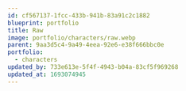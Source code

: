 ```yaml
---
id: cf567137-1fcc-433b-941b-83a91c2c1882
blueprint: portfolio
title: Raw
image: portfolio/characters/raw.webp
parent: 9aa3d5c4-9a49-4eea-92e6-e38f666bbc0e
portfolio:
  - characters
updated_by: 733e613e-5f4f-4943-b04a-83cf5f969268
updated_at: 1693074945
---
```

